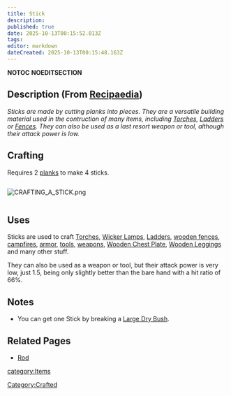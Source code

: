 ```yaml
---
title: Stick
description: 
published: true
date: 2025-10-13T00:15:52.013Z
tags: 
editor: markdown
dateCreated: 2025-10-13T00:15:48.163Z
---
```


__NOTOC__ __NOEDITSECTION__

## Description (From [Recipaedia](Recipaedia "wikilink"))

*Sticks are made by cutting planks into pieces. They are a versatile
building material used in the contruction of many items, including
[Torches](Torch "wikilink"), [Ladders](Wooden_Ladder "wikilink") or
[Fences](Wooden_Fence "wikilink"). They can also be used as a last
resort weapon or tool, although their attack power is low.*

## Crafting

Requires 2 [planks](Planks "wikilink") to make 4 sticks. 

<div style="overflow:hidden">

![CRAFTING_A_STICK.png](CRAFTING_A_STICK.png "CRAFTING_A_STICK.png")

</div>

## Uses

Sticks are used to craft [Torches](Torch "wikilink"), [Wicker
Lamps](Wicker_Lamp "wikilink"), [Ladders](Ladder "wikilink"), [wooden
fences](Wooden_Fence "wikilink"),
[campfires](Campfire "wikilink"), [armor](Wooden_Chest_Plate "wikilink"),
[tools](:Category:Tools "wikilink"),
[weapons](:Category:Weapons "wikilink"), [Wooden Chest
Plate](Wooden_Chest_Plate "wikilink"), [Wooden
Leggings](Wooden_Leggings "wikilink") and many other stuff.

They can also be used as a weapon or tool, but their attack power is
very low, just 1.5, being only slightly better than the bare hand with a
hit ratio of 66%.

## Notes

  - You can get one Stick by breaking a [Large Dry
    Bush](Recipaedia/Plants/Large_Dry_Bush.md "wikilink").

## Related Pages

  - [Rod](Rod "wikilink")

[category:Items](category:Items "wikilink")

[Category:Crafted](Category:Crafted "wikilink")